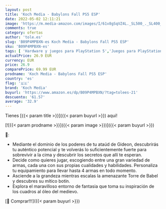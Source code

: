 ```yaml
---
layout: post
title: 'Koch Media - Babylons Fall PS5 ESP'
date: 2022-05-02 12:11:21
image: 'https://m.media-amazon.com/images/I/61v8gSqVZ4L._SL500_._SL400_.jpg'
comments: true
category: ofertas
author: 'tole.es'
slug: 'B09P4MPBXN-es Koch Media - Babylons Fall PS5 ESP'
sku: 'B09P4MPBXN-es'
tags: [ 'Hardware y juegos para PlayStation 5','Juegos para PlayStation 5','Videojuegos','koch media','ps5','🇪🇸', ]
actualPrice: 26.9 EUR
currency: EUR
price: 26.9
comparePrice: 69.99 EUR
prodname: 'Koch Media - Babylons Fall PS5 ESP'
country: 'es'
flag: '🇪🇸'
brand: 'Koch Media'
buyurl: 'https://www.amazon.es/dp/B09P4MPBXN/?tag=tolees-21'
descuento: '61.57'
average: '32.9'
---
```


Tienes [{{< param title >}}]({{< param buyurl >}}) aqui!

[![{{< param prodname >}}]({{< param image >}})]({{< param buyurl >}})

🔎:

- Mediante el dominio de los poderes de tu ataúd de Gideon, descubrirás tu auténtico potencial y te volverás lo suficientemente fuerte para sobrevivir a la cima y descubrir los secretos que allí te esperan.
- Decide como quieres jugar, escogiendo entre una gran variedad de armas, cada una con sus propias cualidades y habilidades. Personaliza tu equipamiento para llevar hasta 4 armas en todo momento.
- Asciende a la grandeza mientras escalas la amenazante Torre de Babel y descubres su mítico botín.
- Explora el maravilloso entorno de fantasia que toma su inspiración de los cuadros al óleo del medievo.

[🛒 Comprar!!!]({{< param buyurl >}})
